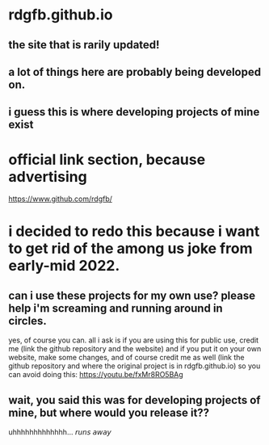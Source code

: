 # rdgfb.github.io
## the site that is rarily updated!
## a lot of things here are probably being developed on.
## i guess this is where developing projects of mine exist

# official link section, because advertising
https://www.github.com/rdgfb/

# i decided to redo this because i want to get rid of the among us joke from early-mid 2022.

## can i use these projects for my own use? please help i'm screaming and running around in circles.
yes, of course you can. all i ask is if you are using this for public use, credit me (link the github repository and the website) and if you put it on your own website, make some changes, and of course credit me as well (link the github repository and where the original project is in rdgfb.github.io) so you can avoid doing this: https://youtu.be/fxMr8RO5BAg

## wait, you said this was for developing projects of mine, but where would you release it??
uhhhhhhhhhhhhh... 𝘳𝘶𝘯𝘴 𝘢𝘸𝘢𝘺

